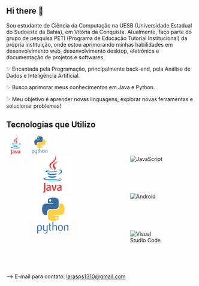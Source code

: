 ## Hi there 👋

Sou estudante de Ciência da Computação na UESB (Universidade Estadual do Sudoeste da Bahia), em Vitória da Conquista. Atualmente, faço parte do grupo de pesquisa PETI (Programa de Educação Tutorial Institucional) da própria instituição, onde estou aprimorando minhas habilidades em desenvolvimento web, desenvolvimento desktop, eletrônica e documentação de projetos e softwares.

✨ Encantada pela Programação, principalmente back-end, pela Análise de Dados e Inteligência Artificial.

✨ Busco aprimorar meus conhecimentos em Java e Python.

✨ Meu objetivo é aprender novas linguagens, explorar novas ferramentas e solucionar problemas!

## Tecnologias que Utilizo

<img src="https://raw.githubusercontent.com/devicons/devicon/master/icons/java/java-original-wordmark.svg" alt="Java" width="50" height="50" style="display:inline-block; margin-right:10px"/>
<img src="https://raw.githubusercontent.com/devicons/devicon/master/icons/python/python-original-wordmark.svg" alt="Python" width="50" height="50" style="display:inline-block; margin-right:10px"/>


<div style="display:flex; flex-wrap:wrap; gap:10px;">
  <div style="flex:1; display:flex; flex-direction:column; align-items:center;">
    <img src="https://raw.githubusercontent.com/devicons/devicon/master/icons/java/java-original-wordmark.svg" alt="Java" width="100" height="100" style="margin-bottom:10px;"/>
    <img src="https://raw.githubusercontent.com/devicons/devicon/master/icons/python/python-original-wordmark.svg" alt="Python" width="100" height="100"/>
  </div>

  <div style="flex:1; display:flex; flex-direction:column; align-items:center;">
    <img src="https://img.shields.io/badge/-JavaScript-F7DF1E?style=flat-square&logo=javascript&logoColor=black" alt="JavaScript" width="100" height="100"/>
    <img src="https://img.shields.io/badge/-Android-3DDC84?style=flat-square&logo=android&logoColor=white" alt="Android" width="100" height="100"/>
    <img src="https://img.shields.io/badge/-Visual%20Studio%20Code-007ACC?style=flat-square&logo=visual-studio-code&logoColor=white" alt="Visual Studio Code" width="100" height="100"/>
  </div>
</div>



--> E-mail para contato: larasps1310@gmail.com

